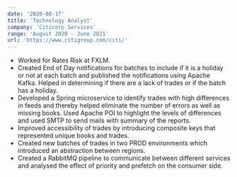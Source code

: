 ```yaml
---
date: '2020-08-17'
title: 'Technology Analyst'
company: 'Citicorp Services'
range: 'August 2020 - June 2021'
url: 'https://www.citigroup.com/citi/'
---
```


- Worked for Rates Risk at FXLM.
- Created End of Day notifications for batches to include if it is a holiday or not at each batch and published the notifications using Apache Kafka. Helped in determining if there are a lack of trades or if the batch has a holiday.
- Developed a Spring microservice to identify trades with high differences in feeds and thereby helped eliminate the number of errors as well as missing books. Used Apache POI to highlight the levels of differences and used SMTP to send mails with summary of the reports.
- Improved accessibility of trades by introducing composite keys that represented unique books and trades.
- Created new batches of trades in two PROD environments which introduced an abstraction between regions.
- Created a RabbitMQ pipeline to communicate between different services and analysed the effect of priority and prefetch on the consumer side.
